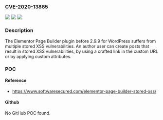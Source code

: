 ### [CVE-2020-13865](https://cve.mitre.org/cgi-bin/cvename.cgi?name=CVE-2020-13865)
![](https://img.shields.io/static/v1?label=Product&message=n%2Fa&color=blue)
![](https://img.shields.io/static/v1?label=Version&message=n%2Fa&color=blue)
![](https://img.shields.io/static/v1?label=Vulnerability&message=n%2Fa&color=brighgreen)

### Description

The Elementor Page Builder plugin before 2.9.9 for WordPress suffers from multiple stored XSS vulnerabilities. An author user can create posts that result in stored XSS vulnerabilities, by using a crafted link in the custom URL or by applying custom attributes.

### POC

#### Reference
- https://www.softwaresecured.com/elementor-page-builder-stored-xss/

#### Github
No GitHub POC found.

